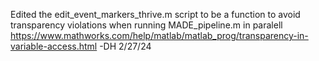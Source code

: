 Edited the edit_event_markers_thrive.m script to be a function to avoid transparency violations when running MADE_pipeline.m in paralell
https://www.mathworks.com/help/matlab/matlab_prog/transparency-in-variable-access.html
-DH 2/27/24
